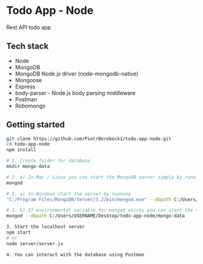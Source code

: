 # Todo App - Node

Rest API todo app

## Tech stack
* Node
* MongoDB
* MongoDB Node.js driver (node-mongodb-native)
* Mongoose
* Express
* body-parser - Node.js body parsing middleware
* Postman
* Robomongo

## Getting started

```sh
git clone https://github.com/PiotrBerebecki/todo-app-node.git
cd todo-app-node
npm install

# 1. Create folder for database
mkdir mongo-data

# 2. a) In Mac / Linux you can start the MongoDB server simply by running
mongod

# 2. a) In Windows start the server by running
"C:/Program Files/MongoDB/Server/3.2/bin/mongod.exe" --dbpath C:/Users/USERNAME/Desktop/todo-app-node/mongo-data

# 2. b) If environmental variable for mongod exists you can start the server by running
mongod --dbpath C:/Users/USERNAME/Desktop/todo-app-node/mongo-data

3. Start the localhost server
npm start
# or
node server/server.js

4. You can interact with the database using Postman
```
